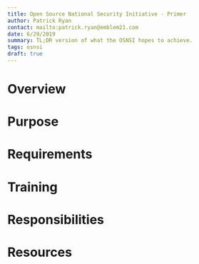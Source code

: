 ```yaml
---
title: Open Source National Security Initiative - Primer
author: Patrick Ryan
contact: mailto:patrick.ryan@emblem21.com
date: 6/29/2019
summary: TL;DR version of what the OSNSI hopes to achieve.
tags: osnsi
draft: true
---
```

# Overview

# Purpose

# Requirements

# Training

# Responsibilities

# Resources
